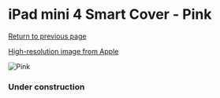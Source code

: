# iPad mini 4 Smart Cover - Pink

[Return to previous page](/ipad_mini4)

[High-resolution image from Apple](https://store.storeimages.cdn-apple.com/8756/as-images.apple.com/is/MKM32?wid=4500&hei=4500&fmt=png)

<div style="width: 384px"><img src="/everypreview/MKM32.png" alt="Pink"></div>

### Under construction
